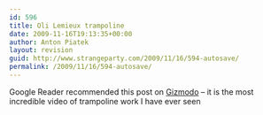 ```yaml
---
id: 596
title: Oli Lemieux trampoline
date: 2009-11-16T19:13:35+00:00
author: Anton Piatek
layout: revision
guid: http://www.strangeparty.com/2009/11/16/594-autosave/
permalink: /2009/11/16/594-autosave/
---
```

Google Reader recommended this post on [Gizmodo](http://gizmodo.com/5404571/i-desperately-want-this-video-to-be-fake?utm_source=feedburner&utm_medium=feed&utm_campaign=Feed%3A+gizmodo%2Ffull+%28Gizmodo%29&utm_content=Google+Reader) &#8211; it is the most incredible video of trampoline work I have ever seen